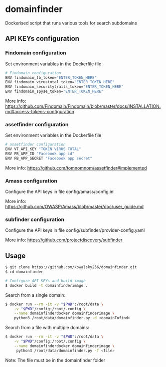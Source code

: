 # domainfinder

Dockerised script that runs various tools for search subdomains

## API KEYs configuration

### Findomain configuration
Set environment variables in the Dockerfile file

```sh
# Findomain configuration
ENV findomain_fb_token="ENTER_TOKEN_HERE"
ENV findomain_virustotal_token="ENTER_TOKEN_HERE"
ENV findomain_securitytrails_token="ENTER_TOKEN_HERE"
ENV findomain_spyse_token="ENTER_TOKEN_HERE"
```

More info: https://github.com/Findomain/Findomain/blob/master/docs/INSTALLATION.md#access-tokens-configuration


### assetfinder configuration 
Set environment variables in the Dockerfile file

```sh
# assetfinder configuration
ENV VT_API_KEY "TOKEN VIRUS TOTAL"
ENV FB_APP_ID "Facebook app id"
ENV FB_APP_SECRET "Facebook app secret"
```

More info: https://github.com/tomnomnom/assetfinder#implemented


### Amass configuration
Configure the API keys in file config/amass/config.ini

More info: https://github.com/OWASP/Amass/blob/master/doc/user_guide.md


### subfinder configuration
Configure the API keys in file config/subfinder/provider-config.yaml

More info: https://github.com/projectdiscovery/subfinder

## Usage

```sh
$ git clone https://github.com/kowalsky256/domainfinder.git
$ cd domainfinder

# Configure API KEYs and build image
$ docker build -t domainfinderimage .
```

Search from a single domain:

```sh
$ docker run --rm -it -v "$PWD":/root/data \
    -v "$PWD"/config:/root/.config \
	--name domainfinderdocker domainfinderimage \
	python3 /root/data/domainfinder.py -d <domainTofind>
```

Search from a file with multiple domains:

```sh
$ docker run --rm -it -v "$PWD":/root/data \
    -v "$PWD"/config:/root/.config \
	--name domainfinderdocker domainfinderimage \
	 python3 /root/data/domainfinder.py -f <file>
```

Note: The file must be in the domainfinder folder